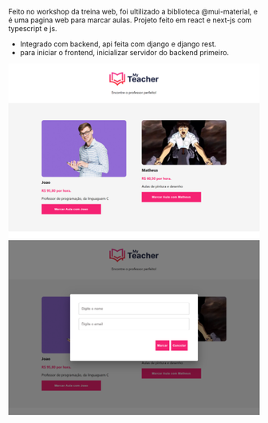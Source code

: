 Feito no workshop da treina web, foi ultilizado a biblioteca @mui-material, e é uma pagina web para marcar aulas.
Projeto feito em react e next-js com typescript e js.
- Integrado com backend, api feita com django e django rest.
- para iniciar o frontend, inicializar servidor do backend primeiro.


<span align='center'>

<img src="/imagens/localhost_3000_(iPad Air).png" alt="pagina principal">

</span>

<span align='center'>

<img src="\imagens\localhost_3000_(iPad Air) (1).png" alt="pagina mostrando marcação de aulas">
</span>


